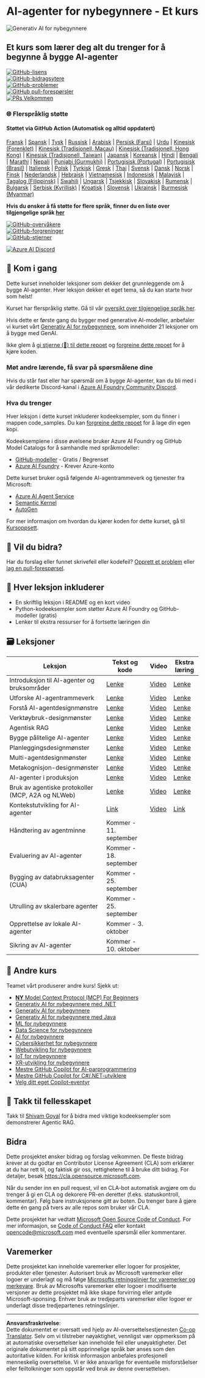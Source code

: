 <!--
CO_OP_TRANSLATOR_METADATA:
{
  "original_hash": "525a30a46e4451e243da0bb866d0f5f0",
  "translation_date": "2025-09-04T08:37:42+00:00",
  "source_file": "README.md",
  "language_code": "no"
}
-->
# AI-agenter for nybegynnere - Et kurs

![Generativ AI for nybegynnere](../../translated_images/repo-thumbnailv2.06f4a48036fde647f6ba4eb19f5651babe59bb30e972748afb349e47725d7601.no.png)

## Et kurs som lærer deg alt du trenger for å begynne å bygge AI-agenter

[![GitHub-lisens](https://img.shields.io/github/license/microsoft/ai-agents-for-beginners.svg)](https://github.com/microsoft/ai-agents-for-beginners/blob/master/LICENSE?WT.mc_id=academic-105485-koreyst)  
[![GitHub-bidragsytere](https://img.shields.io/github/contributors/microsoft/ai-agents-for-beginners.svg)](https://GitHub.com/microsoft/ai-agents-for-beginners/graphs/contributors/?WT.mc_id=academic-105485-koreyst)  
[![GitHub-problemer](https://img.shields.io/github/issues/microsoft/ai-agents-for-beginners.svg)](https://GitHub.com/microsoft/ai-agents-for-beginners/issues/?WT.mc_id=academic-105485-koreyst)  
[![GitHub pull-forespørsler](https://img.shields.io/github/issues-pr/microsoft/ai-agents-for-beginners.svg)](https://GitHub.com/microsoft/ai-agents-for-beginners/pulls/?WT.mc_id=academic-105485-koreyst)  
[![PRs Velkommen](https://img.shields.io/badge/PRs-welcome-brightgreen.svg?style=flat-square)](http://makeapullrequest.com?WT.mc_id=academic-105485-koreyst)

### 🌐 Flerspråklig støtte

#### Støttet via GitHub Action (Automatisk og alltid oppdatert)

[Fransk](../fr/README.md) | [Spansk](../es/README.md) | [Tysk](../de/README.md) | [Russisk](../ru/README.md) | [Arabisk](../ar/README.md) | [Persisk (Farsi)](../fa/README.md) | [Urdu](../ur/README.md) | [Kinesisk (Forenklet)](../zh/README.md) | [Kinesisk (Tradisjonell, Macau)](../mo/README.md) | [Kinesisk (Tradisjonell, Hong Kong)](../hk/README.md) | [Kinesisk (Tradisjonell, Taiwan)](../tw/README.md) | [Japansk](../ja/README.md) | [Koreansk](../ko/README.md) | [Hindi](../hi/README.md) | [Bengali](../bn/README.md) | [Marathi](../mr/README.md) | [Nepali](../ne/README.md) | [Punjabi (Gurmukhi)](../pa/README.md) | [Portugisisk (Portugal)](../pt/README.md) | [Portugisisk (Brasil)](../br/README.md) | [Italiensk](../it/README.md) | [Polsk](../pl/README.md) | [Tyrkisk](../tr/README.md) | [Gresk](../el/README.md) | [Thai](../th/README.md) | [Svensk](../sv/README.md) | [Dansk](../da/README.md) | [Norsk](./README.md) | [Finsk](../fi/README.md) | [Nederlandsk](../nl/README.md) | [Hebraisk](../he/README.md) | [Vietnamesisk](../vi/README.md) | [Indonesisk](../id/README.md) | [Malayisk](../ms/README.md) | [Tagalog (Filippinsk)](../tl/README.md) | [Swahili](../sw/README.md) | [Ungarsk](../hu/README.md) | [Tsjekkisk](../cs/README.md) | [Slovakisk](../sk/README.md) | [Rumensk](../ro/README.md) | [Bulgarsk](../bg/README.md) | [Serbisk (Kyrillisk)](../sr/README.md) | [Kroatisk](../hr/README.md) | [Slovensk](../sl/README.md) | [Ukrainsk](../uk/README.md) | [Burmesisk (Myanmar)](../my/README.md)

**Hvis du ønsker å få støtte for flere språk, finner du en liste over tilgjengelige språk [her](https://github.com/Azure/co-op-translator/blob/main/getting_started/supported-languages.md)**

[![GitHub-overvåkere](https://img.shields.io/github/watchers/microsoft/ai-agents-for-beginners.svg?style=social&label=Watch)](https://GitHub.com/microsoft/ai-agents-for-beginners/watchers/?WT.mc_id=academic-105485-koreyst)  
[![GitHub-forgreninger](https://img.shields.io/github/forks/microsoft/ai-agents-for-beginners.svg?style=social&label=Fork)](https://GitHub.com/microsoft/ai-agents-for-beginners/network/?WT.mc_id=academic-105485-koreyst)  
[![GitHub-stjerner](https://img.shields.io/github/stars/microsoft/ai-agents-for-beginners.svg?style=social&label=Star)](https://GitHub.com/microsoft/ai-agents-for-beginners/stargazers/?WT.mc_id=academic-105485-koreyst)

[![Azure AI Discord](https://dcbadge.limes.pink/api/server/kzRShWzttr)](https://discord.gg/kzRShWzttr)

## 🌱 Kom i gang

Dette kurset inneholder leksjoner som dekker det grunnleggende om å bygge AI-agenter. Hver leksjon dekker et eget tema, så du kan starte hvor som helst!

Kurset har flerspråklig støtte. Gå til vår [oversikt over tilgjengelige språk her](../..).

Hvis dette er første gang du bygger med generative AI-modeller, anbefaler vi kurset vårt [Generativ AI for nybegynnere](https://aka.ms/genai-beginners), som inneholder 21 leksjoner om å bygge med GenAI.

Ikke glem å [gi stjerne (🌟) til dette repoet](https://docs.github.com/en/get-started/exploring-projects-on-github/saving-repositories-with-stars?WT.mc_id=academic-105485-koreyst) og [forgreine dette repoet](https://github.com/microsoft/ai-agents-for-beginners/fork) for å kjøre koden.

### Møt andre lærende, få svar på spørsmålene dine

Hvis du står fast eller har spørsmål om å bygge AI-agenter, kan du bli med i vår dedikerte Discord-kanal i [Azure AI Foundry Community Discord](https://aka.ms/ai-agents/discord).

### Hva du trenger

Hver leksjon i dette kurset inkluderer kodeeksempler, som du finner i mappen code_samples. Du kan [forgreine dette repoet](https://github.com/microsoft/ai-agents-for-beginners/fork) for å lage din egen kopi.

Kodeeksemplene i disse øvelsene bruker Azure AI Foundry og GitHub Model Catalogs for å samhandle med språkmodeller:

- [GitHub-modeller](https://aka.ms/ai-agents-beginners/github-models) - Gratis / Begrenset
- [Azure AI Foundry](https://aka.ms/ai-agents-beginners/ai-foundry) - Krever Azure-konto

Dette kurset bruker også følgende AI-agentrammeverk og tjenester fra Microsoft:

- [Azure AI Agent Service](https://aka.ms/ai-agents-beginners/ai-agent-service)  
- [Semantic Kernel](https://aka.ms/ai-agents-beginners/semantic-kernel)  
- [AutoGen](https://aka.ms/ai-agents/autogen)  

For mer informasjon om hvordan du kjører koden for dette kurset, gå til [Kursoppsett](./00-course-setup/README.md).

## 🙏 Vil du bidra?

Har du forslag eller funnet skrivefeil eller kodefeil? [Opprett et problem](https://github.com/microsoft/ai-agents-for-beginners/issues?WT.mc_id=academic-105485-koreyst) eller [lag en pull-forespørsel](https://github.com/microsoft/ai-agents-for-beginners/pulls?WT.mc_id=academic-105485-koreyst).

## 📂 Hver leksjon inkluderer

- En skriftlig leksjon i README og en kort video
- Python-kodeeksempler som støtter Azure AI Foundry og GitHub-modeller (gratis)
- Lenker til ekstra ressurser for å fortsette læringen din

## 🗃️ Leksjoner

| **Leksjon**                                  | **Tekst og kode**                                 | **Video**                                                  | **Ekstra læring**                                                                    |
|----------------------------------------------|--------------------------------------------------|------------------------------------------------------------|-------------------------------------------------------------------------------------|
| Introduksjon til AI-agenter og bruksområder  | [Lenke](./01-intro-to-ai-agents/README.md)       | [Video](https://youtu.be/3zgm60bXmQk?si=z8QygFvYQv-9WtO1)  | [Lenke](https://aka.ms/ai-agents-beginners/collection?WT.mc_id=academic-105485-koreyst) |
| Utforske AI-agentrammeverk                  | [Lenke](./02-explore-agentic-frameworks/README.md) | [Video](https://youtu.be/ODwF-EZo_O8?si=Vawth4hzVaHv-u0H)  | [Lenke](https://aka.ms/ai-agents-beginners/collection?WT.mc_id=academic-105485-koreyst) |
| Forstå AI-agentdesignmønstre                | [Lenke](./03-agentic-design-patterns/README.md)  | [Video](https://youtu.be/m9lM8qqoOEA?si=BIzHwzstTPL8o9GF)  | [Lenke](https://aka.ms/ai-agents-beginners/collection?WT.mc_id=academic-105485-koreyst) |
| Verktøybruk-designmønster                   | [Lenke](./04-tool-use/README.md)                 | [Video](https://youtu.be/vieRiPRx-gI?si=2z6O2Xu2cu_Jz46N)  | [Lenke](https://aka.ms/ai-agents-beginners/collection?WT.mc_id=academic-105485-koreyst) |
| Agentisk RAG                                | [Lenke](./05-agentic-rag/README.md)              | [Video](https://youtu.be/WcjAARvdL7I?si=gKPWsQpKiIlDH9A3)  | [Lenke](https://aka.ms/ai-agents-beginners/collection?WT.mc_id=academic-105485-koreyst) |
| Bygge pålitelige AI-agenter                 | [Lenke](./06-building-trustworthy-agents/README.md) | [Video](https://youtu.be/iZKkMEGBCUQ?si=jZjpiMnGFOE9L8OK)  | [Lenke](https://aka.ms/ai-agents-beginners/collection?WT.mc_id=academic-105485-koreyst) |
| Planleggingsdesignmønster                  | [Lenke](./07-planning-design/README.md)          | [Video](https://youtu.be/kPfJ2BrBCMY?si=6SC_iv_E5-mzucnC)  | [Lenke](https://aka.ms/ai-agents-beginners/collection?WT.mc_id=academic-105485-koreyst) |
| Multi-agentdesignmønster                   | [Lenke](./08-multi-agent/README.md)              | [Video](https://youtu.be/V6HpE9hZEx0?si=rMgDhEu7wXo2uo6g)  | [Lenke](https://aka.ms/ai-agents-beginners/collection?WT.mc_id=academic-105485-koreyst) |
| Metakognisjon-designmønster                | [Lenke](./09-metacognition/README.md)            | [Video](https://youtu.be/His9R6gw6Ec?si=8gck6vvdSNCt6OcF)  | [Lenke](https://aka.ms/ai-agents-beginners/collection?WT.mc_id=academic-105485-koreyst) |
| AI-agenter i produksjon                    | [Lenke](./10-ai-agents-production/README.md)     | [Video](https://youtu.be/l4TP6IyJxmQ?si=31dnhexRo6yLRJDl)  | [Lenke](https://aka.ms/ai-agents-beginners/collection?WT.mc_id=academic-105485-koreyst) |
| Bruk av agentiske protokoller (MCP, A2A og NLWeb) | [Lenke](./11-agentic-protocols/README.md)        | [Video](https://youtu.be/X-Dh9R3Opn8)                      | [Lenke](https://aka.ms/ai-agents-beginners/collection?WT.mc_id=academic-105485-koreyst) |
| Kontekstutvikling for AI-agenter            | [Link](./12-context-engineering/README.md)         | [Video](https://youtu.be/F5zqRV7gEag)                                 | [Link](https://aka.ms/ai-agents-beginners/collection?WT.mc_id=academic-105485-koreyst) |
| Håndtering av agentminne                    | Kommer - 11. september                             |                                                            |                                                                                        |
| Evaluering av AI-agenter                    | Kommer - 18. september                             |                                                            |                                                                                        |
| Bygging av databruksagenter (CUA)           | Kommer - 25. september                             |                                                            |                                                                                        |
| Utrulling av skalerbare agenter             | Kommer - 25. september                             |                                                            |                                                                                        |
| Opprettelse av lokale AI-agenter            | Kommer - 3. oktober                                |                                                            |                                                                                        |
| Sikring av AI-agenter                       | Kommer - 10. oktober                               |                                                            |                                                                                        |

## 🎒 Andre kurs

Teamet vårt produserer andre kurs! Sjekk ut:

- [**NY** Model Context Protocol (MCP) For Beginners](https://github.com/microsoft/mcp-for-beginners?WT.mc_id=academic-105485-koreyst)
- [Generativ AI for nybegynnere med .NET](https://github.com/microsoft/Generative-AI-for-beginners-dotnet?WT.mc_id=academic-105485-koreyst)
- [Generativ AI for nybegynnere](https://github.com/microsoft/generative-ai-for-beginners?WT.mc_id=academic-105485-koreyst)
- [Generativ AI for nybegynnere med Java](https://github.com/microsoft/generative-ai-for-beginners-java?WT.mc_id=academic-105485-koreyst)
- [ML for nybegynnere](https://aka.ms/ml-beginners?WT.mc_id=academic-105485-koreyst)
- [Data Science for nybegynnere](https://aka.ms/datascience-beginners?WT.mc_id=academic-105485-koreyst)
- [AI for nybegynnere](https://aka.ms/ai-beginners?WT.mc_id=academic-105485-koreyst)
- [Cybersikkerhet for nybegynnere](https://github.com/microsoft/Security-101??WT.mc_id=academic-96948-sayoung)
- [Webutvikling for nybegynnere](https://aka.ms/webdev-beginners?WT.mc_id=academic-105485-koreyst)
- [IoT for nybegynnere](https://aka.ms/iot-beginners?WT.mc_id=academic-105485-koreyst)
- [XR-utvikling for nybegynnere](https://github.com/microsoft/xr-development-for-beginners?WT.mc_id=academic-105485-koreyst)
- [Mestre GitHub Copilot for AI-parprogrammering](https://aka.ms/GitHubCopilotAI?WT.mc_id=academic-105485-koreyst)
- [Mestre GitHub Copilot for C#/.NET-utviklere](https://github.com/microsoft/mastering-github-copilot-for-dotnet-csharp-developers?WT.mc_id=academic-105485-koreyst)
- [Velg ditt eget Copilot-eventyr](https://github.com/microsoft/CopilotAdventures?WT.mc_id=academic-105485-koreyst)

## 🌟 Takk til fellesskapet

Takk til [Shivam Goyal](https://www.linkedin.com/in/shivam2003/) for å bidra med viktige kodeeksempler som demonstrerer Agentic RAG. 

## Bidra

Dette prosjektet ønsker bidrag og forslag velkommen. De fleste bidrag krever at du godtar en
Contributor License Agreement (CLA) som erklærer at du har rett til, og faktisk gir oss,
rettighetene til å bruke ditt bidrag. For detaljer, besøk 
<https://cla.opensource.microsoft.com>.

Når du sender inn en pull request, vil en CLA-bot automatisk avgjøre om du trenger å gi
en CLA og dekorere PR-en deretter (f.eks. statuskontroll, kommentar). Følg bare instruksjonene
gitt av boten. Du trenger bare å gjøre dette én gang på tvers av alle repos som bruker vår CLA.

Dette prosjektet har vedtatt [Microsoft Open Source Code of Conduct](https://opensource.microsoft.com/codeofconduct/).
For mer informasjon, se [Code of Conduct FAQ](https://opensource.microsoft.com/codeofconduct/faq/) eller
kontakt [opencode@microsoft.com](mailto:opencode@microsoft.com) med eventuelle spørsmål eller kommentarer.

## Varemerker

Dette prosjektet kan inneholde varemerker eller logoer for prosjekter, produkter eller tjenester. Autorisert bruk av Microsoft
varemerker eller logoer er underlagt og må følge
[Microsofts retningslinjer for varemerker og merkevare](https://www.microsoft.com/legal/intellectualproperty/trademarks/usage/general).
Bruk av Microsofts varemerker eller logoer i modifiserte versjoner av dette prosjektet må ikke skape forvirring eller antyde Microsoft-sponsing.
Enhver bruk av tredjeparts varemerker eller logoer er underlagt disse tredjepartenes retningslinjer.

---

**Ansvarsfraskrivelse**:  
Dette dokumentet er oversatt ved hjelp av AI-oversettelsestjenesten [Co-op Translator](https://github.com/Azure/co-op-translator). Selv om vi tilstreber nøyaktighet, vennligst vær oppmerksom på at automatiske oversettelser kan inneholde feil eller unøyaktigheter. Det originale dokumentet på sitt opprinnelige språk bør anses som den autoritative kilden. For kritisk informasjon anbefales profesjonell menneskelig oversettelse. Vi er ikke ansvarlige for eventuelle misforståelser eller feiltolkninger som oppstår ved bruk av denne oversettelsen.
